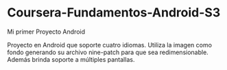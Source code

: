 # Coursera-Fundamentos-Android-S3
Mi primer Proyecto Android

Proyecto en Android que soporte cuatro idiomas. Utiliza la imagen como fondo generando su archivo nine-patch para que sea redimensionable. Además brinda soporte a múltiples pantallas.

